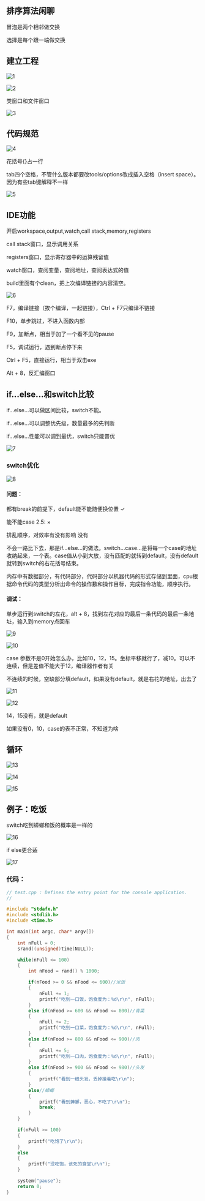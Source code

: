 ## 排序算法闲聊

冒泡是两个相邻做交换

选择是每个跟一端做交换

## 建立工程

![1](https://alist.hmbb313.top/d/Baidunetdisk/Images/Cracker/40/401C/4/1.png)

![2](https://alist.hmbb313.top/d/Baidunetdisk/Images/Cracker/40/401C/4/2.png)

类窗口和文件窗口

![3](https://alist.hmbb313.top/d/Baidunetdisk/Images/Cracker/40/401C/4/3.png)

## 代码规范

![4](https://alist.hmbb313.top/d/Baidunetdisk/Images/Cracker/40/401C/4/4.png)

花括号{}占一行

tab四个空格，不管什么版本都要改tools/options改成插入空格（insert space）。因为有些tab键解释不一样

![5](https://alist.hmbb313.top/d/Baidunetdisk/Images/Cracker/40/401C/4/5.png)

## IDE功能

开启workspace,output,watch,call stack,memory,registers

call stack窗口，显示调用关系

registers窗口，显示寄存器中的运算残留值

watch窗口，查阅变量，查阅地址，查阅表达式的值

build里面有个clean，把上次编译链接的内容清空。

![6](https://alist.hmbb313.top/d/Baidunetdisk/Images/Cracker/40/401C/4/6.png)

F7，编译链接（挨个编译，一起链接），Ctrl + F7只编译不链接

F10，单步跳过，不进入函数内部

F9，加断点，相当于加了一个看不见的pause

F5，调试运行，遇到断点停下来

Ctrl + F5，直接运行，相当于双击exe

Alt + 8，反汇编窗口

## if...else...和switch比较

if...else...可以做区间比较，switch不能。

if...else...可以调整优先级，数量最多的先判断

if...else...性能可以调到最优，switch只能普优

![7](https://alist.hmbb313.top/d/Baidunetdisk/Images/Cracker/40/401C/4/7.png)

### switch优化

![8](https://alist.hmbb313.top/d/Baidunetdisk/Images/Cracker/40/401C/4/8.png)

#### 问题：

都有break的前提下，default能不能随便换位置	✓

能不能case 2.5:	×

排乱顺序，对效率有没有影响	没有

不会一路比下去，那是if...else...的做法。switch...case...是将每一个case的地址收纳起来，一个表。case值从小到大放，没有匹配的就转到default，没有default就转到switch的右花括号结束。

内存中有数据部分，有代码部分，代码部分以机器代码的形式存储到里面，cpu根据命令代码的类型分析出命令的操作数和操作目标，完成指令功能，顺序执行。

#### 调试：

单步运行到switch的左花，alt + 8，找到左花对应的最后一条代码的最后一条地址，输入到memory点回车

![9](https://alist.hmbb313.top/d/Baidunetdisk/Images/Cracker/40/401C/4/9.png)

![10](https://alist.hmbb313.top/d/Baidunetdisk/Images/Cracker/40/401C/4/10.png)

case 参数不是0开始怎么办，比如10，12，15。坐标平移就行了，减10。可以不连续，但是差值不能大于12，编译器作者有关

不连续的时候，空缺部分填default，如果没有default，就是右花的地址，出去了

![11](https://alist.hmbb313.top/d/Baidunetdisk/Images/Cracker/40/401C/4/11.png)

![12](https://alist.hmbb313.top/d/Baidunetdisk/Images/Cracker/40/401C/4/12.png)

14，15没有，就是default

如果没有0，10，case的表不正常，不知道为啥

## 循环

![13](https://alist.hmbb313.top/d/Baidunetdisk/Images/Cracker/40/401C/4/13.png)

![14](https://alist.hmbb313.top/d/Baidunetdisk/Images/Cracker/40/401C/4/14.png)

![15](https://alist.hmbb313.top/d/Baidunetdisk/Images/Cracker/40/401C/4/15.png)

## 例子：吃饭

switch吃到蟑螂和饭的概率是一样的

![16](https://alist.hmbb313.top/d/Baidunetdisk/Images/Cracker/40/401C/4/16.png)

if else更合适

![17](https://alist.hmbb313.top/d/Baidunetdisk/Images/Cracker/40/401C/4/17.png)

### 代码：

```c
// test.cpp : Defines the entry point for the console application.
//

#include "stdafx.h"
#include <stdlib.h>
#include <time.h>

int main(int argc, char* argv[])
{
    int nFull = 0;
    srand((unsigned)time(NULL));

    while(nFull <= 100)
    {
        int nFood = rand() % 1000;

        if(nFood >= 0 && nFood <= 600)//米饭
        {
            nFull += 1;
            printf("吃到一口饭，饱食度为：%d\r\n", nFull);
        }
        else if(nFood >= 600 && nFood <= 800)//青菜
        {
            nFull += 2;
            printf("吃到一口菜，饱食度为：%d\r\n", nFull);
        }
        else if(nFood >= 800 && nFood <= 900)//肉
        {
            nFull += 5;
            printf("吃到一口肉，饱食度为：%d\r\n", nFull);
        }
        else if(nFood >= 900 && nFood <= 980)//头发
        {
            printf("看到一根头发，丢掉接着吃\r\n");
        }
        else//蟑螂
        {
            printf("看到蟑螂，恶心，不吃了\r\n");
            break;
        } 
    }

    if(nFull >= 100)
    {
        printf("吃饱了\r\n");
    }
    else
    {
        printf("没吃饱，该死的食堂\r\n");
    }

    system("pause");
    return 0;
}
```

